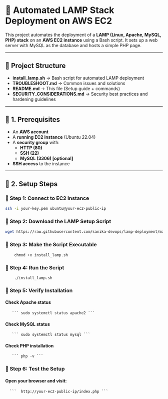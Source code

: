 # 🚀 Automated LAMP Stack Deployment on AWS EC2

This project automates the deployment of a **LAMP (Linux, Apache, MySQL, PHP) stack** on an **AWS EC2 instance** using a Bash script. It sets up a web server with MySQL as the database and hosts a simple PHP page.

---

## 📂 Project Structure

- **install_lamp.sh** → Bash script for automated LAMP deployment
- **TROUBLESHOOT.md** → Common issues and solutions
- **README.md** → This file (Setup guide + commands)
- **SECURITY_CONSIDERATIONS.md** → Security best practices and hardening guidelines 

---

## 📌 1. Prerequisites

- An **AWS account**
- A **running EC2 instance** (Ubuntu 22.04)
- A **security group** with:
  - **HTTP (80)**
  - **SSH (22)**
  - **MySQL (3306) [optional]**
- **SSH access** to the instance

---

## 🔧 2. Setup Steps

### 🔹 Step 1: Connect to EC2 Instance

```bash
ssh -i your-key.pem ubuntu@your-ec2-public-ip
```

### 🔹 Step 2: Download the LAMP Setup Script  
```bash
wget https://raw.githubusercontent.com/sanika-devops/lamp-deployment/main/install_lamp.sh
```

### 🔹 Step 3: Make the Script Executable
```
    chmod +x install_lamp.sh
```

### 🔹 Step 4: Run the Script
```
    ./install_lamp.sh
```

### 🔹 Step 5: Verify Installation
#### Check Apache status
       ``` sudo systemctl status apache2 ```
#### Check MySQL status
       ``` sudo systemctl status mysql ```
#### Check PHP installation
       ``` php -v ```

### 🔹 Step 6: Test the Setup
####  Open your browser and visit:
      ```  http://your-ec2-public-ip/index.php ```
